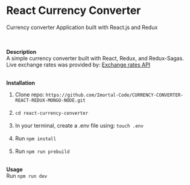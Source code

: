 # React Currency Converter
Currency converter Application built with React.js and Redux<br/><br/><br/>

<b>Description</b><br/>
A simple currency converter built with React, Redux, and Redux-Sagas.<br/>
Live exchange rates was provided by: <a href="https://exchangeratesapi.io" target="_blank">Exchange rates API</a>
<br/><br/>

<b>Installation</b><br/>
1. Clone repo: `https://github.com/Imortal-Code/CURRENCY-CONVERTER-REACT-REDUX-MONGO-NODE.git`<br/><br/>
2. `cd react-currency-converter`<br/><br/>
3. In your terminal, create a .env file using: `touch .env`<br/><br/>
4. Run `npm install`<br/><br/>
5. Run `npm run prebuild`<br/><br/>

<b>Usage</b><br/>
Run `npm run dev`<br/><br/><br/>


